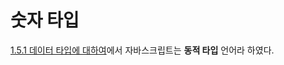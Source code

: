 # 숫자 타입
[1.5.1 데이터 타입에 대하여](https://github.com/woorim960/modern-javascript-from-amateur-to-pro/blob/master/1.0.0%20%EC%95%84%EB%A7%88%EC%B6%94%EC%96%B4/1.5.0%20%EB%8D%B0%EC%9D%B4%ED%84%B0%20%ED%83%80%EC%9E%85/1.5.1%20%EB%8D%B0%EC%9D%B4%ED%84%B0%20%ED%83%80%EC%9E%85%EC%97%90%20%EB%8C%80%ED%95%98%EC%97%AC.md#%EB%8F%99%EC%A0%81-%ED%83%80%EC%9E%85%EA%B3%BC-%EC%A0%95%EC%A0%81-%ED%83%80%EC%9E%85)에서 자바스크립트는 **동적 타입** 언어라 하였다.